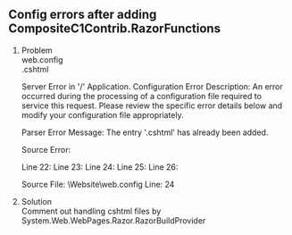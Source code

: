 ## Config errors after adding CompositeC1Contrib.RazorFunctions  ##

1.	Problem  	
	web.config  
	.cshtml  		
	
	Server Error in '/' Application.
	Configuration Error	
	Description: 	An error occurred during the processing of a configuration file required 
					to service this request. Please review the specific error details below 
					and modify your configuration file appropriately. 
	
	Parser Error Message: The entry '.cshtml' has already been added.
	
	Source Error: 
	
	Line 22:       <buildProviders>
	Line 23:         <add extension=".cshtml" type="System.Web.WebPages.Razor.RazorBuildProvider, System.Web.WebPages.Razor" />
	Line 24:         <add extension=".cshtml" type="CompositeC1Contrib.RazorFunctions.CompositeC1RazorBuildProvider, CompositeC1Contrib.RazorFunctions" />
	Line 25:       </buildProviders>
	Line 26:     </compilation>
	
	Source File: \Website\web.config    Line: 24 		
	
2.	Solution   
	Comment out handling cshtml files by System.Web.WebPages.Razor.RazorBuildProvider
		
  <buildProviders>
	<!--
	<add extension=".cshtml" type="System.Web.WebPages.Razor.RazorBuildProvider, System.Web.WebPages.Razor" />
	-->
	<add extension=".cshtml" type="CompositeC1Contrib.RazorFunctions.CompositeC1RazorBuildProvider, CompositeC1Contrib.RazorFunctions" />
  </buildProviders>
